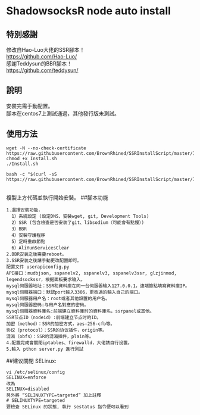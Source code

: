 # ShadowsocksR node auto install
## 特別感謝
修改自Hao-Luo大佬的SSR腳本！
<br>https://github.com/Hao-Luo/
<br>感謝Teddysun的BBR腳本！
<br>https://github.com/teddysun/
## 說明
安裝完需手動配置。
<br>腳本在centos7上測試通過，其他發行版未測試。
## 使用方法
````
wget -N --no-check-certificate https://raw.githubusercontent.com/BrownRhined/SSRInstallScript/master/Install.sh
chmod +x Install.sh
./Install.sh
````

````
bash -c "$(curl -sS https://raw.githubusercontent.com/BrownRhined/SSRInstallScript/master/Install.sh)"
````
<br>複製上方代碼並執行開始安裝。
##腳本功能
````
1.選擇安裝功能，
  1）系統設定 (設定DNS、安裝wget, git, Development Tools)
  2）SSR (包含檢查是否安装了git、libsodium（可能會有點慢）)
  3）BBR
  4）安裝守護程序
  5）定時重啟節點
  6）AliYunServicesClear
2.BBR安装之後需要reboot。
3.SSR安装之後請手動更改配置即可。
配置文件 userapiconfig.py
API接口：mudbjson, sspanelv2, sspanelv3, sspanelv3ssr, glzjinmod, legendsockssr，根据面板要求输入。
mysql伺服器地址：SSR和資料庫在同一台伺服器输入127.0.0.1，遠端節點填寫資料庫IP。
mysql伺服器端口：默認port輸入3306，更改過的輸入自己的端口。
mysql伺服器用户名：root或者其他設置的用户名。
mysql伺服器密码:与用户名對應的密码。
mysql伺服器資料庫名:前端建立資料庫时的資料庫名，ssrpanel或其他。
SSR节点ID（nodeid）:前端建立节点时的ID。
加密（method）：SSR的加密方式，aes-256-cfb等。
协议（protocol）：SSR的协议插件，origin等。
混淆（obfs）：SSR的混淆插件，plain等。
4.配置完成會關閉iptables、firewalld，大佬請自行设置。
5.輸入 pthon server.py 進行測試
````
##建议關閉 SELinux:
````
vi /etc/selinux/config
SELINUX=enforce
改為
SELINUX=disabled
另外將 “SELINUXTYPE=targeted” 加上註釋
# SELINUXTYPE=targeted
要檢查 SELinux 的狀態, 執行 sestatus 指令便可以看到
````

